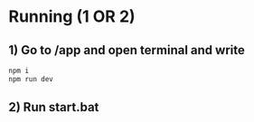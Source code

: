 # Running (1 OR 2)
## 1) Go to /app and open terminal and write 
```sh
npm i
npm run dev
```
## 2) Run start.bat
